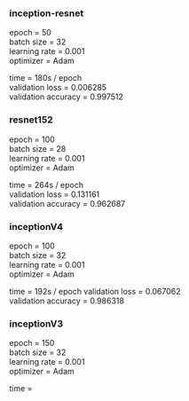 ### inception-resnet  
epoch = 50  
batch size = 32  
learning rate = 0.001  
optimizer = Adam  

time = 180s / epoch  
validation loss = 0.006285  
validation accuracy = 0.997512  

### resnet152
epoch = 100  
batch size = 28  
learning rate = 0.001  
optimizer = Adam  

time = 264s / epoch  
validation loss = 0.131161  
validation accuracy = 0.962687  


### inceptionV4
epoch = 100  
batch size = 32  
learning rate = 0.001  
optimizer = Adam  

time = 192s / epoch
validation loss = 0.067062  
validation accuracy = 0.986318  

### inceptionV3
epoch = 150  
batch size = 32  
learning rate = 0.001  
optimizer = Adam  

time =   
